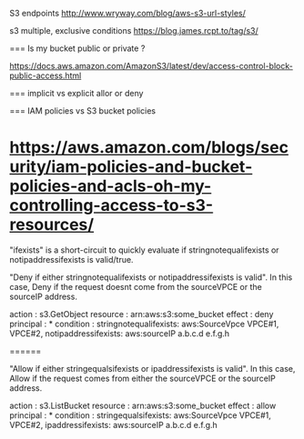 S3 endpoints
http://www.wryway.com/blog/aws-s3-url-styles/

s3 multiple, exclusive conditions
https://blog.james.rcpt.to/tag/s3/

===
Is my bucket public or private ?

https://docs.aws.amazon.com/AmazonS3/latest/dev/access-control-block-public-access.html

===
implicit vs explicit allor or deny

===
IAM policies vs S3 bucket policies

https://aws.amazon.com/blogs/security/iam-policies-and-bucket-policies-and-acls-oh-my-controlling-access-to-s3-resources/
===

"ifexists" is a short-circuit to quickly evaluate if stringnotequalifexists
or notipaddressifexists is valid/true.

"Deny if either stringnotequalifexists or notipaddressifexists
is valid".  In this case, Deny if the request doesnt come from
the sourceVPCE or the sourceIP address.

action : s3.GetObject
resource : arn:aws:s3:some_bucket
effect : deny
principal : *
condition :
	stringnotequalifexists:
	  aws:SourceVpce
		VPCE#1,
		VPCE#2,
	notipaddressifexists:
	  aws:sourceIP
		a.b.c.d
		e.f.g.h

======

"Allow if either stringequalsifexists or ipaddressifexists
is valid".  In this case, Allow if the request comes from
either the sourceVPCE or the sourceIP address.

action : s3.ListBucket
resource : arn:aws:s3:some_bucket
effect : allow
principal : *
condition :
	stringequalsifexists:
	  aws:SourceVpce
		VPCE#1,
		VPCE#2,
	ipaddressifexists:
	  aws:sourceIP
		a.b.c.d
		e.f.g.h


